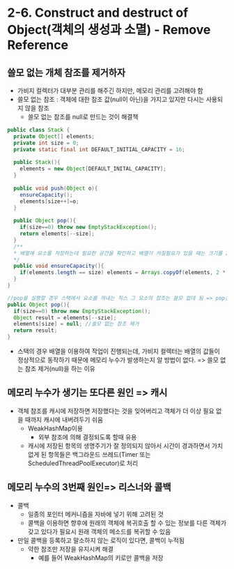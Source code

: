 # 2-6. Construct and destruct of Object(객체의 생성과 소멸) - Remove Reference

## 쓸모 없는 개체 참조를 제거하자

- 가비지 컬렉터가 대부분 관리를 해주긴 하지만, 메모리 관리를 고려해야 함
- 쓸모 없는 참조 : 객체에 대한 참조 값(null이 아닌)을 가지고 있지만 다시는 사용되지 않을 참조
  - 쓸모 없는 참조를 null로 만드는 것이 해결책

```java
public class Stack {
  private Object[] elements;
  private int size = 0;
  private static final int DEFAULT_INITIAL_CAPACITY = 16;
  
  public Stack(){
    elements = new Object[DEFAULT_INITAL_CAPACITY];
  }
  
  public void push(Object o){
    ensureCapacity();
    elements[size++]=o;
  }
  
  public Object pop(){
    if(size==0) throw new EmptyStackException();
    return elements[--size];
  }
  /**
  * 배열에 요소를 저장하는데 필요한 공간을 확인하고 배열이 커질필요가 있을 때는 크기를 2배로 늘림
  */
  public void ensureCapacity(){
    if(elements.length == size) elements = Arrays.copyOf(elements, 2 * size + 1);
  }
}

//pop을 실행할 경우 스택에서 요소를 꺼내는 직스 그 요소의 참조는 쓸모 없데 됨 => pop을 수정하여 쓸모 없는 참조 없애기
public Object pop(){
  if(size==0) throw new EmptyStackException();
  Object result = elements[--szie];
  elements[size] = null; //쓸모 없는 참조 제거
  return result;
}
```

- 스택의 경우 배열을 이용하여 작업이 진행되는데, 가비지 컬렉터는 배열의 값들이 정상적으로 동작하기 때문에 메모리 누수가 발생하는지 알 방법이 없다. => 쓸모 없는 참조 제거(null)을 하는 이유

## 메모리 누수가 생기는 또다른 원인 => 캐시

- 객체 참조를 캐시에 저장하면 저장했다는 것을 잊어버리고 객체가 더 이상 필요 없을 때까지 캐시에 내버려두기 쉬움
  - WeakHashMap이용
    - 외부 참조에 의해 결정되도록 할때 유용
  - 캐시에 저장된 항목의 생명주기가 잘 정의되지 않아서 시간이 경과하면서 가치 없게 된 항목들은 백그라운드 쓰레드(Timer 또는 ScheduledThreadPoolExecutor)로 처리

## 메모리 누수의 3번째 원인=> 리스너와 콜백

- 콜백 
  - 일종의 포인터 메커니즘을 자바에 넣기 위해 고려된 것
  - 콜백을 이용하면 향후에 원래의 객체에 복귀호출 할 수 있는 정보를 다른 객체가 갖고 있다가 필요시 원래 객체의 메소드를 복귀할 수 있음
- 만일 콜백을 등록하고 말소하지 않는 로직이 있다면, 콜백이 누적됨
  - 약한 참조만 저장을 유지시켜 해결
    - 예를 들어 WeakHashMap의 키로만 콜백을 저장

